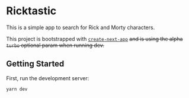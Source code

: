 # Ricktastic

This is a simple app to search for Rick and Morty characters.

This project is bootstrapped with [`create-next-app`](https://github.com/vercel/next.js/tree/canary/packages/create-next-app) ~~and is using the alpha `turbo` optional param when running dev.~~

## Getting Started

First, run the development server:

```bash
yarn dev
```
